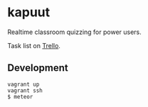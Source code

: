 kapuut
======

Realtime classroom quizzing for power users.

Task list on [Trello](https://trello.com/b/W7uZM7Yd/kapuut).

Development
-----------

    vagrant up
    vagrant ssh
    $ meteor
